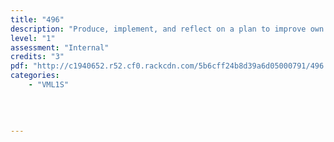 ```yaml
---
title: "496"
description: "Produce, implement, and reflect on a plan to improve own personal wellbeing"
level: "1"
assessment: "Internal"
credits: "3"
pdf: "http://c1940652.r52.cf0.rackcdn.com/5b6cff24b8d39a6d05000791/496.pdf"
categories:
    - "VML1S"
    
    
    
    
---
```

